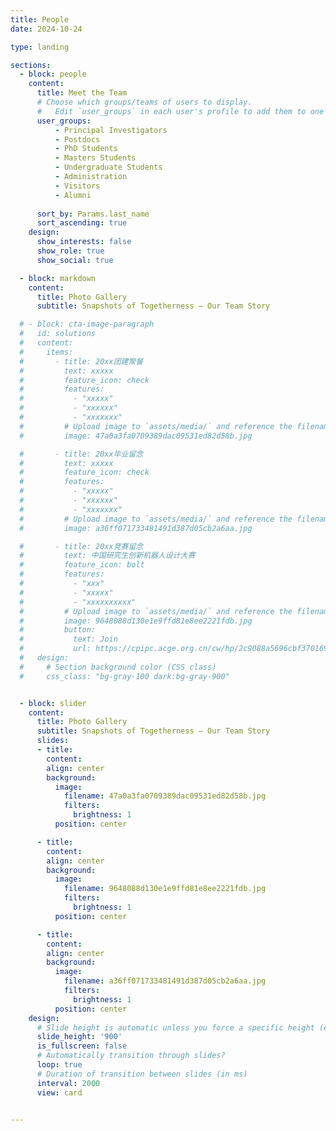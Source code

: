 ```yaml
---
title: People
date: 2024-10-24

type: landing

sections:
  - block: people
    content:
      title: Meet the Team
      # Choose which groups/teams of users to display.
      #   Edit `user_groups` in each user's profile to add them to one or more of these groups.
      user_groups:
          - Principal Investigators
          - Postdocs
          - PhD Students
          - Masters Students
          - Undergraduate Students
          - Administration
          - Visitors
          - Alumni
          
      sort_by: Params.last_name
      sort_ascending: true
    design:
      show_interests: false
      show_role: true
      show_social: true

  - block: markdown
    content:
      title: Photo Gallery
      subtitle: Snapshots of Togetherness — Our Team Story

  # - block: cta-image-paragraph
  #   id: solutions
  #   content:
  #     items:
  #       - title: 20xx团建聚餐
  #         text: xxxxx
  #         feature_icon: check
  #         features:
  #           - "xxxxx"
  #           - "xxxxxx"
  #           - "xxxxxxx"
  #         # Upload image to `assets/media/` and reference the filename here
  #         image: 47a0a3fa0709389dac09531ed82d58b.jpg

  #       - title: 20xx毕业留念
  #         text: xxxxx
  #         feature_icon: check
  #         features:
  #           - "xxxxx"
  #           - "xxxxxx"
  #           - "xxxxxxx"
  #         # Upload image to `assets/media/` and reference the filename here
  #         image: a36ff071733481491d387d05cb2a6aa.jpg

  #       - title: 20xx竞赛留念
  #         text: 中国研究生创新机器人设计大赛
  #         feature_icon: bolt
  #         features:
  #           - "xxx"
  #           - "xxxxx"
  #           - "xxxxxxxxxx"
  #         # Upload image to `assets/media/` and reference the filename here
  #         image: 9648088d130e1e9ffd81e8ee2221fdb.jpg
  #         button:
  #           text: Join
  #           url: https://cpipc.acge.org.cn/cw/hp/2c9088a5696cbf370169a3f8934810be
  #   design:
  #     # Section background color (CSS class)
  #     css_class: "bg-gray-100 dark:bg-gray-900"


  - block: slider
    content:
      title: Photo Gallery
      subtitle: Snapshots of Togetherness — Our Team Story
      slides:
      - title: 
        content: 
        align: center
        background:
          image:
            filename: 47a0a3fa0709389dac09531ed82d58b.jpg
            filters:
              brightness: 1
          position: center

      - title: 
        content: 
        align: center
        background:
          image:
            filename: 9648088d130e1e9ffd81e8ee2221fdb.jpg
            filters:
              brightness: 1
          position: center

      - title: 
        content: 
        align: center
        background:
          image:
            filename: a36ff071733481491d387d05cb2a6aa.jpg
            filters:
              brightness: 1
          position: center
    design:
      # Slide height is automatic unless you force a specific height (e.g. '400px')
      slide_height: '900'
      is_fullscreen: false
      # Automatically transition through slides?
      loop: true
      # Duration of transition between slides (in ms)
      interval: 2000
      view: card


---
```



